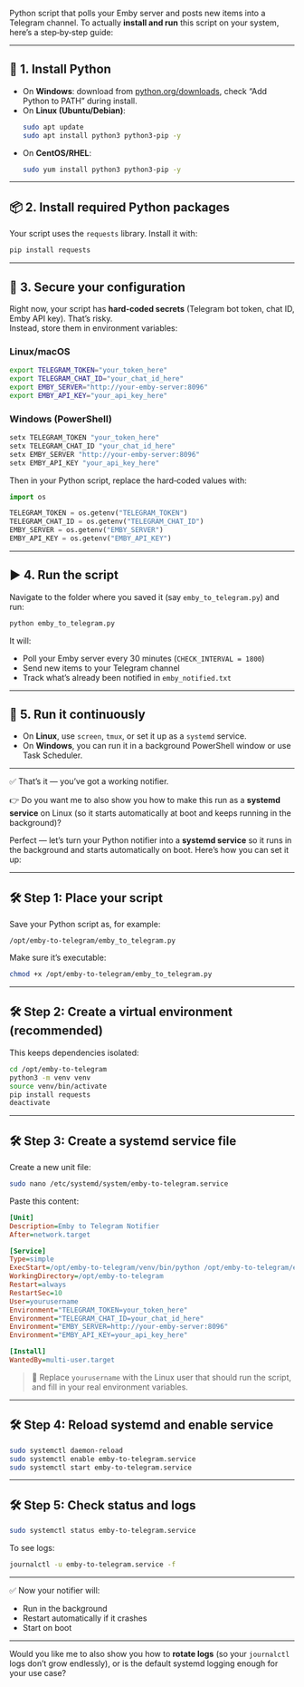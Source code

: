 Python script that polls your Emby server and posts new items into a Telegram channel. To actually **install and run** this script on your system, here’s a step‑by‑step guide:

---

## 🐍 1. Install Python
- On **Windows**: download from [python.org/downloads](https://www.python.org/downloads/), check “Add Python to PATH” during install.  
- On **Linux (Ubuntu/Debian)**:
  ```bash
  sudo apt update
  sudo apt install python3 python3-pip -y
  ```
- On **CentOS/RHEL**:
  ```bash
  sudo yum install python3 python3-pip -y
  ```

---

## 📦 2. Install required Python packages
Your script uses the `requests` library. Install it with:
```bash
pip install requests
```

---

## 🔑 3. Secure your configuration
Right now, your script has **hard‑coded secrets** (Telegram bot token, chat ID, Emby API key). That’s risky.  
Instead, store them in environment variables:

### Linux/macOS
```bash
export TELEGRAM_TOKEN="your_token_here"
export TELEGRAM_CHAT_ID="your_chat_id_here"
export EMBY_SERVER="http://your-emby-server:8096"
export EMBY_API_KEY="your_api_key_here"
```

### Windows (PowerShell)
```powershell
setx TELEGRAM_TOKEN "your_token_here"
setx TELEGRAM_CHAT_ID "your_chat_id_here"
setx EMBY_SERVER "http://your-emby-server:8096"
setx EMBY_API_KEY "your_api_key_here"
```

Then in your Python script, replace the hard‑coded values with:

```python
import os

TELEGRAM_TOKEN = os.getenv("TELEGRAM_TOKEN")
TELEGRAM_CHAT_ID = os.getenv("TELEGRAM_CHAT_ID")
EMBY_SERVER = os.getenv("EMBY_SERVER")
EMBY_API_KEY = os.getenv("EMBY_API_KEY")
```

---

## ▶️ 4. Run the script
Navigate to the folder where you saved it (say `emby_to_telegram.py`) and run:

```bash
python emby_to_telegram.py
```

It will:
- Poll your Emby server every 30 minutes (`CHECK_INTERVAL = 1800`)
- Send new items to your Telegram channel
- Track what’s already been notified in `emby_notified.txt`

---

## 🔄 5. Run it continuously
- On **Linux**, use `screen`, `tmux`, or set it up as a `systemd` service.  
- On **Windows**, you can run it in a background PowerShell window or use Task Scheduler.

---

✅ That’s it — you’ve got a working notifier.  


👉 Do you want me to also show you how to make this run as a **systemd service** on Linux (so it starts automatically at boot and keeps running in the background)?


Perfect — let’s turn your Python notifier into a **systemd service** so it runs in the background and starts automatically on boot. Here’s how you can set it up:

---

## 🛠 Step 1: Place your script
Save your Python script as, for example:

```
/opt/emby-to-telegram/emby_to_telegram.py
```

Make sure it’s executable:

```bash
chmod +x /opt/emby-to-telegram/emby_to_telegram.py
```

---

## 🛠 Step 2: Create a virtual environment (recommended)
This keeps dependencies isolated:

```bash
cd /opt/emby-to-telegram
python3 -m venv venv
source venv/bin/activate
pip install requests
deactivate
```

---

## 🛠 Step 3: Create a systemd service file
Create a new unit file:

```bash
sudo nano /etc/systemd/system/emby-to-telegram.service
```

Paste this content:

```ini
[Unit]
Description=Emby to Telegram Notifier
After=network.target

[Service]
Type=simple
ExecStart=/opt/emby-to-telegram/venv/bin/python /opt/emby-to-telegram/emby_to_telegram.py
WorkingDirectory=/opt/emby-to-telegram
Restart=always
RestartSec=10
User=yourusername
Environment="TELEGRAM_TOKEN=your_token_here"
Environment="TELEGRAM_CHAT_ID=your_chat_id_here"
Environment="EMBY_SERVER=http://your-emby-server:8096"
Environment="EMBY_API_KEY=your_api_key_here"

[Install]
WantedBy=multi-user.target
```

> 🔑 Replace `yourusername` with the Linux user that should run the script, and fill in your real environment variables.

---

## 🛠 Step 4: Reload systemd and enable service
```bash
sudo systemctl daemon-reload
sudo systemctl enable emby-to-telegram.service
sudo systemctl start emby-to-telegram.service
```

---

## 🛠 Step 5: Check status and logs
```bash
sudo systemctl status emby-to-telegram.service
```

To see logs:
```bash
journalctl -u emby-to-telegram.service -f
```

---

✅ Now your notifier will:
- Run in the background
- Restart automatically if it crashes
- Start on boot

---

Would you like me to also show you how to **rotate logs** (so your `journalctl` logs don’t grow endlessly), or is the default systemd logging enough for your use case?

